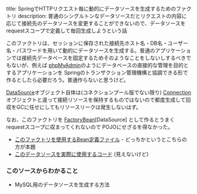 title: SpringでHTTPリクエスト毎に動的にデータソースを生成するためのファクトリ
description: 普通のシングルトンなデータソースだとリクエストの内容に応じて接続先のデータソースを変更することができないので、データソースを requestスコープで定義して毎回生成しようという話

このファクトリは、セッションに保存された接続先ホスト名・DB名・ユーザー名・パスワードを用いて動的にデータソースを生成する。普通のアプリケーションでは接続先データベースを固定するためそのようなことをしないしするべきでもないが、例えば [phpMyAdmin](http://www.phpmyadmin.net/)のようにデータベースの直接的な管理を目的とするアプリケーションを Springのトランザクション管理機構と協調できる形で作るとしたら必要だろう。普通作らないと思うけど。

[DataSource](https://docs.oracle.com/javase/jp/6/api/javax/sql/DataSource.html)オブジェクト自体は(コネクションプール版でない限り) [Connection](https://docs.oracle.com/javase/jp/6/api/java/sql/Connection.html)オブジェクトと違って接続リソースを保持するものではないので都度生成して回収をGCに任せにしてもリソースリークは発生しないはず。

なお、このファクトリを [FactoryBean](http://docs.spring.io/spring/docs/current/javadoc-api/org/springframework/beans/factory/FactoryBean.html)[DataSource] として作るとうまく requestスコープに収まってくれないので POJOにせざるを得なかった。

- [このファクトリを使用するBean定義ファイル](${contextRoot}/src/examples/webapp/WEB-INF/dynamicds-servlet.xml) - どっちかというとこちらの方が本題
- [このデータソースを実際に使用するコード](${contextRoot}/src/examples/scala/com/walbrix/spring/DynamicMySQLDataSourceRequestHandler.scala) (見えないけど)

### このソースからわかること

- MySQL用のデータソースを生成する方法

